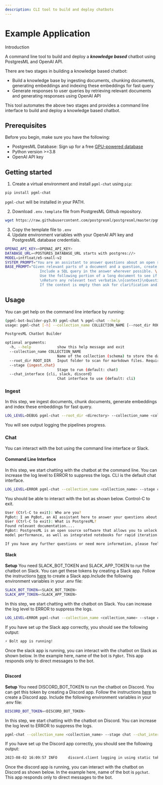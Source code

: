 ```yaml
---
description: CLI tool to build and deploy chatbots
---
```


# Example Application

Introduction

A command line tool to build and deploy a _**knowledge based**_ chatbot using PostgresML and OpenAI API.

There are two stages in building a knowledge based chatbot:

* Build a knowledge base by ingesting documents, chunking documents, generating embeddings and indexing these embeddings for fast query
* Generate responses to user queries by retrieving relevant documents and generating responses using OpenAI API

This tool automates the above two stages and provides a command line interface to build and deploy a knowledge based chatbot.

## Prerequisites

Before you begin, make sure you have the following:

* PostgresML Database: Sign up for a free [GPU-powered database](https://postgresml.org/signup)
* Python version >=3.8
* OpenAI API key

## Getting started

1. Create a virtual environment and install `pgml-chat` using `pip`:

```bash
pip install pgml-chat
```

`pgml-chat` will be installed in your PATH.

2. Download `.env.template` file from PostgresML Github repository.

```bash
wget https://raw.githubusercontent.com/postgresml/postgresml/master/pgml-apps/pgml-chat/.env.template
```

3. Copy the template file to `.env`
4. Update environment variables with your OpenAI API key and PostgresML database credentials.

```bash
OPENAI_API_KEY=<OPENAI_API_KEY>
DATABASE_URL=<POSTGRES_DATABASE_URL starts with postgres://>
MODEL=intfloat/e5-small-v2
SYSTEM_PROMPT="You are an assistant to answer questions about an open source software named PostgresML. Your name is PgBot. You are based out of San Francisco, California."
BASE_PROMPT="Given relevant parts of a document and a question, create a final answer.\ 
                Include a SQL query in the answer wherever possible. \
                Use the following portion of a long document to see if any of the text is relevant to answer the question.\
                \nReturn any relevant text verbatim.\n{context}\nQuestion: {question}\n \
                If the context is empty then ask for clarification and suggest user to send an email to team@postgresml.org or join PostgresML [Discord](https://discord.gg/DmyJP3qJ7U)."
```

## Usage

You can get help on the command line interface by running:

```bash
(pgml-bot-builder-py3.9) pgml-chat % pgml-chat --help
usage: pgml-chat [-h] --collection_name COLLECTION_NAME [--root_dir ROOT_DIR] [--stage {ingest,chat}] [--chat_interface {cli,slack}]

PostgresML Chatbot Builder

optional arguments:
  -h, --help            show this help message and exit
  --collection_name COLLECTION_NAME
                        Name of the collection (schema) to store the data in PostgresML database (default: None)
  --root_dir ROOT_DIR   Input folder to scan for markdown files. Required for ingest stage. Not required for chat stage (default: None)
  --stage {ingest,chat}
                        Stage to run (default: chat)
  --chat_interface {cli, slack, discord}
                        Chat interface to use (default: cli)
```

### Ingest

In this step, we ingest documents, chunk documents, generate embeddings and index these embeddings for fast query.

```bash
LOG_LEVEL=DEBUG pgml-chat --root_dir <directory> --collection_name <collection_name> --stage ingest
```

You will see output logging the pipelines progress.

### Chat

You can interact with the bot using the command line interface or Slack.

#### Command Line Interface

In this step, we start chatting with the chatbot at the command line. You can increase the log level to ERROR to suppress the logs. CLI is the default chat interface.

```bash
LOG_LEVEL=ERROR pgml-chat --collection_name <collection_name> --stage chat --chat_interface cli
```

You should be able to interact with the bot as shown below. Control-C to exit.

```bash
User (Ctrl-C to exit): Who are you?
PgBot: I am PgBot, an AI assistant here to answer your questions about PostgresML, an open source software. How can I assist you today?
User (Ctrl-C to exit): What is PostgresML?
Found relevant documentation.... 
PgBot: PostgresML is an open source software that allows you to unlock the full potential of your data and drive more sophisticated insights and decision-making processes. It provides a dashboard with analytical views of the training data and 
model performance, as well as integrated notebooks for rapid iteration. PostgresML is primarily written in Rust using Rocket as a lightweight web framework and SQLx to interact with the database.

If you have any further questions or need more information, please feel free to send an email to team@postgresml.org or join the PostgresML Discord community at https://discord.gg/DmyJP3qJ7U.
```

#### Slack

**Setup** You need SLACK\_BOT\_TOKEN and SLACK\_APP\_TOKEN to run the chatbot on Slack. You can get these tokens by creating a Slack app. Follow the instructions [here](https://slack.dev/bolt-python/tutorial/getting-started) to create a Slack app.Include the following environment variables in your .env file:

```bash
SLACK_BOT_TOKEN=<SLACK_BOT_TOKEN>
SLACK_APP_TOKEN=<SLACK_APP_TOKEN>
```

In this step, we start chatting with the chatbot on Slack. You can increase the log level to ERROR to suppress the logs.

```bash
LOG_LEVEL=ERROR pgml-chat --collection_name <collection_name> --stage chat --chat_interface slack
```

If you have set up the Slack app correctly, you should see the following output:

```bash
⚡️ Bolt app is running!
```

Once the slack app is running, you can interact with the chatbot on Slack as shown below. In the example here, name of the bot is `PgBot`. This app responds only to direct messages to the bot.

<figure><img src="../.gitbook/assets/chatbot_slack.png" alt=""><figcaption></figcaption></figure>

#### Discord

**Setup** You need DISCORD\_BOT\_TOKEN to run the chatbot on Discord. You can get this token by creating a Discord app. Follow the instructions [here](https://discordpy.readthedocs.io/en/stable/discord.html) to create a Discord app. Include the following environment variables in your .env file:

```bash
DISCORD_BOT_TOKEN=<DISCORD_BOT_TOKEN>
```

In this step, we start chatting with the chatbot on Discord. You can increase the log level to ERROR to suppress the logs.

```bash
pgml-chat --collection_name <collection_name> --stage chat --chat_interface discord
```

If you have set up the Discord app correctly, you should see the following output:

```bash
2023-08-02 16:09:57 INFO     discord.client logging in using static token
```

Once the discord app is running, you can interact with the chatbot on Discord as shown below. In the example here, name of the bot is `pgchat`. This app responds only to direct messages to the bot.

<figure><img src="../.gitbook/assets/chatbot_discord.png" alt=""><figcaption></figcaption></figure>
